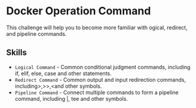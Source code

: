 # Docker Operation Command

This challenge will help you to become more familiar with ogical, redirect, and pipeline commands.

## Skills

- `Logical Command` - Common conditional judgment commands, including if, elif, else, case and other statements.
- `Redirect Command` - Common output and input redirection commands, including>,>>,<and other symbols.
- `Pipeline Command` - Connect multiple commands to form a pipeline command, including |, tee and other symbols.
